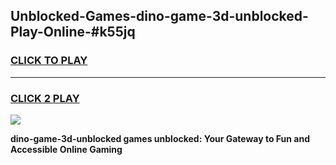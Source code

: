
## Unblocked-Games-dino-game-3d-unblocked-Play-Online-#k55jq
<h3>
<a href="https://premium.freeplayer.one?title=dino-game-3d-unblocked&ref=27F">CLICK TO PLAY</a></h3>
<hr>

<h3>
<a href="https://premium.freeplayer.one?title=dino-game-3d-unblocked&ref=27F">CLICK 2 PLAY</a>
  
</h3>

<a href="https://premium.freeplayer.one?title=dino-game-3d-unblocked&ref=27F"><img src="https://clearcache.store/games.png"></a>


**dino-game-3d-unblocked games unblocked: Your Gateway to Fun and Accessible Online Gaming**
